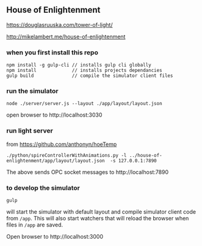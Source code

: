 ## House of Enlightenment

https://douglasruuska.com/tower-of-light/

http://mikelambert.me/house-of-enlightenment


### when you first install this repo
```
npm install -g gulp-cli // installs gulp cli globally
npm install             // installs projects dependancies
gulp build              // compile the simulator client files
```

### run the simulator
```
node ./server/server.js --layout ./app/layout/layout.json
```
open browser to http://localhost:3030


### run light server
from https://github.com/anthonyn/hoeTemp
```
./python/spireControllerWithAnimations.py -l ../house-of-enlightenment/app/layout/layout.json  -s 127.0.0.1:7890
```
The above sends OPC socket messages to http://localhost:7890


### to develop the simulator
```
gulp
```
will start the simulator with default layout and compile simulator client code from `/app`.  This will also start watchers that will reload the browser when files in `/app` are saved.

Open browser to http://localhost:3000
